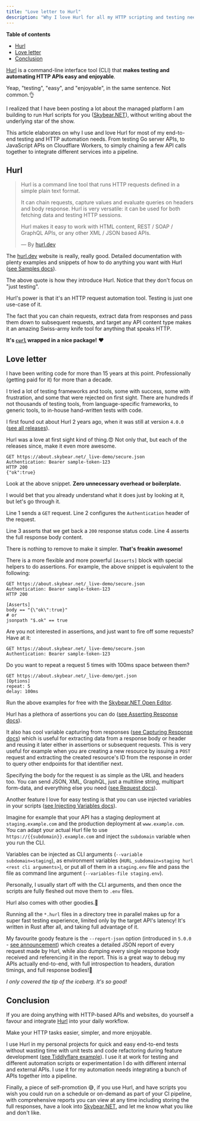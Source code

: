 ```yaml
---
title: "Love letter to Hurl"
description: "Why I love Hurl for all my HTTP scripting and testing needs."
---
```


**Table of contents**

-   [Hurl](#hurl)
-   [Love letter](#love-letter)
-   [Conclusion](#conclusion)

[Hurl](https://hurl.dev) is a command-line interface tool (CLI) that **makes testing and automating HTTP APIs easy and enjoyable**.

Yeap, "testing", "easy", and "enjoyable", in the same sentence. Not common.👌

I realized that I have been posting a lot about the managed platform I am building to run Hurl scripts for you ([<span class="skybear-name">Skybear<span>.NET</span></span>](https://about.skybear.net)), without writing about the underlying star of the show.

This article elaborates on why I use and love Hurl for most of my end-to-end testing and HTTP automation needs. From testing Go server APIs, to JavaScript APIs on Cloudflare Workers, to simply chaining a few API calls together to integrate different services into a pipeline.

## Hurl

> Hurl is a command line tool that runs HTTP requests defined in a simple plain text format.
>
> It can chain requests, capture values and evaluate queries on headers and body response. Hurl is very versatile: it can be used for both fetching data and testing HTTP sessions.
>
> Hurl makes it easy to work with HTML content, REST / SOAP / GraphQL APIs, or any other XML / JSON based APIs.
>
> — By [hurl.dev](https://hurl.dev)

The [hurl.dev](https://hurl.dev) website is really, really good.
Detailed documentation with plenty examples and snippets of how to do anything you want with Hurl ([see Samples docs](https://hurl.dev/docs/samples.html)).

The above quote is how they introduce Hurl.
Notice that they don't focus on "just testing".

Hurl's power is that it's an HTTP request automation tool. Testing is just one use-case of it.

The fact that you can chain requests, extract data from responses and pass them down to subsequent requests, and target any API content type makes it an amazing Swiss-army knife tool for anything that speaks HTTP.

**It's [`curl`](https://curl.se/) wrapped in a nice package!** ❤️

## Love letter

I have been writing code for more than 15 years at this point. Professionally (getting paid for it) for more than a decade.

I tried a lot of testing frameworks and tools, some with success, some with frustration, and some that were rejected on first sight.
There are hundreds if not thousands of testing tools, from language-specific frameworks, to generic tools, to in-house hand-written tests with code.

I first found out about Hurl 2 years ago, when it was still at version `4.0.0` ([see all releases](https://github.com/Orange-OpenSource/hurl/releases)).

Hurl was a love at first sight kind of thing.😍
Not only that, but each of the releases since, make it even more awesome.

```http
GET https://about.skybear.net/_live-demo/secure.json
Authentication: Bearer sample-token-123
HTTP 200
{"ok":true}
```

Look at the above snippet. **Zero unnecessary overhead or boilerplate.**

I would bet that you already understand what it does just by looking at it, but let's go through it.

Line 1 sends a `GET` request.
Line 2 configures the `Authentication` header of the request.

Line 3 asserts that we get back a `200` response status code.
Line 4 asserts the full response body content.

There is nothing to remove to make it simpler. **That's freakin awesome!**

There is a more flexible and more powerful `[Asserts]` block with special helpers to do assertions.
For example, the above snippet is equivalent to the following:

```http
GET https://about.skybear.net/_live-demo/secure.json
Authentication: Bearer sample-token-123
HTTP 200

[Asserts]
body == "{\"ok\":true}"
# or
jsonpath "$.ok" == true
```

Are you not interested in assertions, and just want to fire off some requests? Have at it:

```http
GET https://about.skybear.net/_live-demo/secure.json
Authentication: Bearer sample-token-123
```

Do you want to repeat a request 5 times with 100ms space between them?

```http
GET https://about.skybear.net/_live-demo/get.json
[Options]
repeat: 5
delay: 100ms
```

Run the above examples for free with the [<span class="skybear-name">Skybear<span>.NET</span></span> Open Editor](https://www.skybear.net/scripts/open-editor/#openEditorSrcText=R0VUIGh0dHBzOi8vYWJvdXQuc2t5YmVhci5uZXQvX2xpdmUtZGVtby9zZWN1cmUuanNvbgpBdXRoZW50aWNhdGlvbjogQmVhcmVyIHNhbXBsZS10b2tlbi0xMjMKSFRUUCAyMDAKeyJvayI6dHJ1ZX0KCkdFVCBodHRwczovL2Fib3V0LnNreWJlYXIubmV0L19saXZlLWRlbW8vc2VjdXJlLmpzb24KQXV0aGVudGljYXRpb246IEJlYXJlciBzYW1wbGUtdG9rZW4tMTIzCkhUVFAgMjAwCltBc3NlcnRzXQpib2R5ID09ICJ7XCJva1wiOnRydWV9Igpqc29ucGF0aCAiJC5vayIgPT0gdHJ1ZQoKR0VUIGh0dHBzOi8vYWJvdXQuc2t5YmVhci5uZXQvX2xpdmUtZGVtby9nZXQuanNvbgpbT3B0aW9uc10KcmVwZWF0OiA1CmRlbGF5OiAxMDBtcw==).

Hurl has a plethora of assertions you can do ([see Asserting Response docs](https://hurl.dev/docs/asserting-response.html)).

It also has cool variable capturing from responses ([see Capturing Response docs](https://hurl.dev/docs/capturing-response.html)) which is useful for extracting data from a response body or header and reusing it later either in assertions or subsequent requests.
This is very useful for example when you are creating a new resource by issuing a `POST` request and extracting the created resource's ID from the response in order to query other endpoints for that identifier next.

Specifying the body for the request is as simple as the URL and headers too. You can send JSON, XML, GraphQL, just a multiline string, multipart form-data, and everything else you need ([see Request docs](https://hurl.dev/docs/request.html)).

Another feature I love for easy testing is that you can use injected variables in your scripts ([see Injecting Variables docs](https://hurl.dev/docs/templates.html#injecting-variables)).

Imagine for example that your API has a staging deployment at `staging.example.com` and the production deployment at `www.example.com`.
You can adapt your actual Hurl file to use `https://{{subdomain}}.example.com` and inject the `subdomain` variable when you run the CLI.

Variables can be injected as CLI arguments (`--variable subdomain=staging`), as environment variables (`HURL_subdomain=staging hurl <rest cli arguments>`), or put all of them in a `staging.env` file and pass the file as command line argument (`--variables-file staging.env`).

Personally, I usually start off with the CLI arguments, and then once the scripts are fully fleshed out move them to `.env` files.

Hurl also comes with other goodies.🥳

Running all the `*.hurl` files in a directory tree in parallel makes up for a super fast testing experience, limited only by the target API's latency!
It's written in Rust after all, and taking full advantage of it.

My favourite goody feature is the `--report-json` option (introduced in `5.0.0` - [see announcement](https://hurl.dev/blog/2024/08/29/hurl-5.0.0-the-parallel-edition.html#json-report)) which creates a detailed JSON report of every request made by Hurl, while also dumping every single response body received and referencing it in the report.
This is a great way to debug my APIs actually end-to-end, with full introspection to headers, duration timings, and full response bodies!🚀

_I only covered the tip of the iceberg. It's so good!_

## Conclusion

If you are doing anything with HTTP-based APIs and websites, do yourself a favour and integrate [Hurl](https://hurl.dev) into your daily workflow.

Make your HTTP tasks easier, simpler, and more enjoyable.

I use Hurl in my personal projects for quick and easy end-to-end tests without wasting time with unit tests and code refactoring during feature development ([see Tiddlyflare example](https://github.com/lambrospetrou/tiddlyflare/blob/main/hurl/tests/happy.hurl)).
I use it at work for testing and different automation scripts or experimentation I do with different internal and external APIs.
I use it for my automation needs integrating a bunch of APIs together into a pipeline.

Finally, a piece of self-promotion 😅, if you use Hurl, and have scripts you wish you could run on a schedule or on-demand as part of your CI pipeline, with comprehensive reports you can view at any time including storing the full responses, have a look into [<span class="skybear-name">Skybear<span>.NET</span></span>](https://www.skybear.net), and let me know what you like and don't like.
